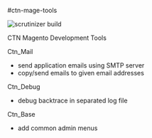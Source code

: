#ctn-mage-tools

![scrutinizer build](https://scrutinizer-ci.com/g/ctinnita/ctn-mage-tools/badges/build.png?b=master "scrutinizer build")

CTN Magento Development Tools

Ctn_Mail
- send application emails using SMTP server
- copy/send emails to given email addresses  

Ctn_Debug
- debug backtrace in separated log file

Ctn_Base
- add common admin menus
